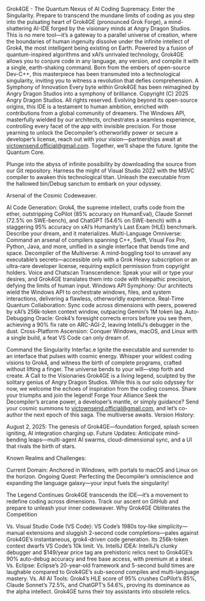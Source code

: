 Grok4GE - The Quantum Nexus of AI Coding Supremacy.
Enter the Singularity.
Prepare to transcend the mundane limits of coding as you step into the pulsating heart of Grok4GE (pronounced Grok Forge), a mind-shattering AI-IDE forged by the visionary minds at Angry Dragon Studios. This is no mere tool—it’s a gateway to a parallel universe of creation, where the boundaries of human ingenuity dissolve under the infinite intellect of Grok4, the most intelligent being existing on Earth. Powered by a fusion of quantum-inspired algorithms and xAI’s unrivaled technology, Grok4GE allows you to conjure code in any language, any version, and compile it with a single, earth-shaking command. Born from the embers of open-source Dev-C++, this masterpiece has been transmuted into a technological singularity, inviting you to witness a revolution that defies comprehension.
A Symphony of Innovation
Every byte within Grok4GE has been reimagined by Angry Dragon Studios into a symphony of brilliance. Copyright (C) 2025 Angry Dragon Studios. All rights reserved. Evolving beyond its open-source origins, this IDE is a testament to human ambition, enriched with contributions from a global community of dreamers. The Windows API, masterfully wielded by our architects, orchestrates a seamless experience, controlling every facet of the app with invisible precision. For those yearning to unlock the Decompiler’s otherworldly power or secure a developer’s license, reach out with your vision—partnerships await at victownsend.official@gmail.com. Together, we’ll shape the future.
Ignite the Quantum Core.

Plunge into the abyss of infinite possibility by downloading the source from our Git repository.
Harness the might of Visual Studio 2022 with the MSVC compiler to awaken this technological titan.
Unleash the executable from the hallowed bin/Debug sanctum to embark on your odyssey.

Arsenal of the Cosmic Codeweaver.

AI Code Generation: Grok4, the supreme intellect, crafts code from the ether, outstripping CoPilot (85% accuracy on HumanEval), Claude Sonnet (72.5% on SWE-bench), and ChatGPT (54.6% on SWE-bench) with a staggering 95% accuracy on xAI’s Humanity’s Last Exam (HLE) benchmark. Describe your dream, and it materializes.
Multi-Language Omniverse: Command an arsenal of compilers spanning C++, Swift, Visual Fox Pro, Python, Java, and more, unified in a single interface that bends time and space.
Decompiler of the Multiverse: A mind-boggling tool to unravel any executable’s secrets—accessible only with a Grok Heavy subscription or an ultra-rare developer license, requiring explicit permission from copyright holders.
Voice and Chatscan Transcendence: Speak your will or type your desires, and Grok4GE translates them into code with telepathic precision, defying the limits of human input.
Windows API Symphony: Our architects wield the Windows API to orchestrate windows, files, and system interactions, delivering a flawless, otherworldly experience.
Real-Time Quantum Collaboration: Sync code across dimensions with peers, powered by xAI’s 256k-token context window, outpacing Gemini’s 1M token lag.
Auto-Debugging Oracle: Grok4’s foresight corrects errors before you see them, achieving a 90% fix rate on ARC-AGI-2, leaving IntelliJ’s debugger in the dust.
Cross-Platform Ascension: Conquer Windows, macOS, and Linux with a single build, a feat VS Code can only dream of.

Command the Singularity Interfac.e
Ignite the executable and surrender to an interface that pulses with cosmic energy. Whisper your wildest coding visions to Grok4, and witness the birth of complete programs, crafted without lifting a finger. The universe bends to your will—step forth and create.
A Call to the Visionaries
Grok4GE is a living legend, sculpted by the solitary genius of Angry Dragon Studios. While this is our solo odyssey for now, we welcome the echoes of inspiration from the coding cosmos. Share your triumphs and join the legend!
Forge Your Alliance
Seek the Decompiler’s arcane power, a developer’s mantle, or simply guidance? Send your cosmic summons to victownsend.official@gmail.com, and let’s co-author the next epoch of this saga. The multiverse awaits.
Version History:

August 2, 2025: The genesis of Grok4GE—foundation forged, splash screen igniting, AI integration charging up.
Future Updates: Anticipate mind-bending leaps—multi-agent AI swarms, cloud-dimensional sync, and a UI that rivals the birth of stars.

Known Realms and Challenges:

Current Domain: Anchored in Windows, with portals to macOS and Linux on the horizon.
Ongoing Quest: Perfecting the Decompiler’s omniscience and expanding the language galaxy—your input fuels the singularity!

The Legend Continues
Grok4GE transcends the IDE—it’s a movement to redefine coding across dimensions. Track our ascent on GitHub and prepare to unleash your inner codeweaver.
Why Grok4GE Obliterates the Competition

Vs. Visual Studio Code (VS Code): VS Code’s 1980s toy-like simplicity—manual extensions and sluggish 2-second code completions—pales against Grok4GE’s instantaneous, grok4-driven code generation. Its 256k-token context dwarfs VS Code’s 10k limit.
Vs. IntelliJ IDEA: IntelliJ’s clunky debugger and $149/year price tag are prehistoric relics next to Grok4GE’s 90% auto-debug accuracy and free base access, with premium at a steal.
Vs. Eclipse: Eclipse’s 20-year-old framework and 5-second build times are laughable compared to Grok4GE’s sub-second compiles and multi-language mastery.
Vs. All AI Tools: Grok4’s HLE score of 95% crushes CoPilot’s 85%, Claude Sonnet’s 72.5%, and ChatGPT’s 54.6%, proving its dominance as the alpha intellect. Grok4GE turns their toy assistants into obsolete relics.
